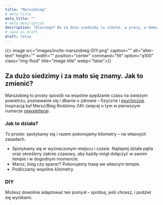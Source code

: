 ```yaml
---
title: "Marszobieg"
# meta title
meta_title: ""
# meta description
description: "Dlaczego? Bo za dużo siedzimy (w szkole, w pracy, w domu) i za mało się znamy."
# save as draft
draft: false
---
```


{{< image src="images/invite-marszobieg-DIY.png" caption="" alt="alter-text" height="" width="" position="center" command="fill" option="q100" class="img-fluid" title="image title"  webp="false">}}

## Za dużo siedzimy i za mało się znamy. Jak to zmienić?

Marszobieg to prosty sposób na wspólne spędzanie czasu na świeżym powietrzu, poznawanie się i dbanie o zdrowie – fizyczne i [psychiczne](/bff/wendy-suzuki). Inspiracją był Marsz/Bieg Rodzinny 24h (więcej o tym w pierwszym numerze [newslettera](/newsletter)).

### Jak to działa?
To proste: spotykamy się i razem pokonujemy kilometry – na własnych zasadach.

* Spotykamy się w wyznaczonym miejscu i czasie. Najlepiej działa pętla oraz określony zakres czasowy, aby każdy mógł dołączyć w swoim tempie i w dogodnym momencie.
* Marsz, bieg czy spacer? Pokonujemy trasę we własnym tempie.
* Podliczamy wspólne kilometry.

### DIY
Możesz dowolnie adaptować ten pomysł – spróbuj, jeśli chcesz, i podziel się wynikami.
